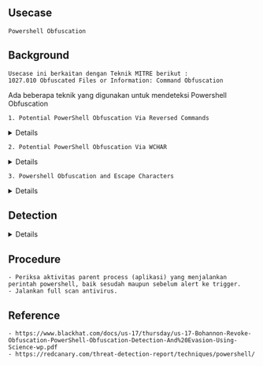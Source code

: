## Usecase
	Powershell Obfuscation

## Background
	Usecase ini berkaitan dengan Teknik MITRE berikut : 
	1027.010 Obfuscated Files or Information: Command Obfuscation


Ada beberapa teknik yang digunakan untuk mendeteksi Powershell Obfuscation
	
	1. Potential PowerShell Obfuscation Via Reversed Commands
<details>
	
![image](https://github.com/harboot/JTI-SIEM-Playbook/assets/1296040/2c6c55c8-1491-4eff-82a7-72982f4a61c1)
![image](https://github.com/harboot/JTI-SIEM-Playbook/assets/1296040/15a1b34d-ae78-4f98-a846-dd2ce1d9ab0f)
</details>

	2. Potential PowerShell Obfuscation Via WCHAR
<details>
	
Detects suspicious encoded character syntax often used for defense evasion.
![image](https://github.com/harboot/JTI-SIEM-Playbook/assets/1296040/9b967158-de75-4441-b76b-6eb2b68cf63e)
![image](https://github.com/harboot/JTI-SIEM-Playbook/assets/1296040/d0725a83-f6d2-42e9-954c-95a97712eada)
</details>

	3. Powershell Obfuscation and Escape Characters
<details>

Looks for the execution of PowerShell with unusually high counts of characters like ^, +, $, and %. 
Inspired by the 2022 Red Canary Threat Detection report.

![image](https://github.com/harboot/JTI-SIEM-Playbook/assets/1296040/274404cf-c7db-4714-920e-04fd2608ad17)

Usecase akan memonitor jika dalam command powershell ditemukan sedikitnya 5 karakter - ^, +, $, and %
![image](https://github.com/harboot/JTI-SIEM-Playbook/assets/1296040/68fa03db-7557-43b7-b7d7-c162d3229395)
</details>


## Detection
<details>

'''
Process name Is:
	Powershell

Command Is: 
Hctac
kaerb
dnammoc
ekovn 
ekovni
eliFd
rahc
etirw
golon
tninon
eddih
tpircS
ssecorp
llehsrewop
esnopser
daolnwod
tneilCbeW
tneilc
hcaerof
ptth
elifotevas
46esab
htaPpmeTteG
tcejbO
maerts
retupmoc
char\)\s+0x
char\]\s+0x	
'^([^^+$%]*[\^+$%]){5,}[^^+$%]*$'
'''
</details>

## Procedure
	- Periksa aktivitas parent process (aplikasi) yang menjalankan perintah powershell, baik sesudah maupun sebelum alert ke trigger.
	- Jalankan full scan antivirus. 

## Reference
	- https://www.blackhat.com/docs/us-17/thursday/us-17-Bohannon-Revoke-Obfuscation-PowerShell-Obfuscation-Detection-And%20Evasion-Using-Science-wp.pdf
	- https://redcanary.com/threat-detection-report/techniques/powershell/

